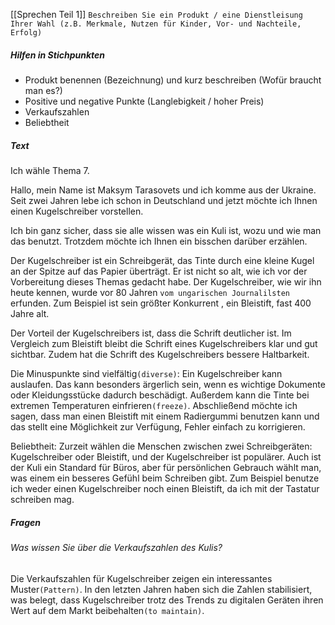 [[Sprechen Teil 1]]
`Beschreiben Sie ein Produkt / eine Dienstleisung Ihrer Wahl (z.B. Merkmale, Nutzen für Kinder, Vor- und Nachteile, Erfolg)`
##### Hilfen in Stichpunkten
- Produkt benennen (Bezeichnung) und kurz beschreiben (Wofür braucht man es?)
- Positive und negative Punkte (Langlebigkeit / hoher Preis)
- Verkaufszahlen
- Beliebtheit
##### Text
Ich wähle Thema 7.

Hallo, mein Name ist Maksym Tarasovets und ich komme aus der Ukraine. Seit zwei Jahren lebe ich schon in Deutschland und jetzt möchte ich Ihnen einen Kugelschreiber vorstellen.

Ich bin ganz sicher, dass sie alle wissen was ein Kuli ist, wozu und wie man das benutzt. Trotzdem möchte ich Ihnen ein bisschen darüber erzählen. 

Der Kugelschreiber ist ein Schreibgerät, das Tinte durch eine kleine Kugel an der Spitze auf das Papier überträgt. Er ist nicht so alt, wie ich vor der Vorbereitung dieses Themas gedacht habe. Der Kugelschreiber, wie wir ihn heute kennen, wurde vor 80 Jahren `vom ungarischen Journalilsten` erfunden. Zum Beispiel ist sein größter Konkurrent , ein Bleistift, fast 400 Jahre alt. 

Der Vorteil der Kugelschreibers ist, dass die Schrift deutlicher ist. Im Vergleich zum Bleistift bleibt die Schrift eines Kugelschreibers klar und gut sichtbar. Zudem hat die Schrift des Kugelschreibers bessere Haltbarkeit.

Die Minuspunkte sind vielfältig`(diverse)`: Ein Kugelschreiber kann auslaufen. Das kann besonders ärgerlich sein, wenn es wichtige Dokumente oder Kleidungsstücke dadurch beschädigt. Außerdem kann die Tinte bei extremen Temperaturen einfrieren`(freeze)`. Abschließend möchte ich sagen, dass man einen Bleistift mit einem Radiergummi benutzen kann und das stellt eine Möglichkeit zur Verfügung, Fehler einfach zu korrigieren.

Beliebtheit: Zurzeit wählen die Menschen zwischen zwei Schreibgeräten: Kugelschreiber oder Bleistift, und der Kugelschreiber ist populärer. Auch ist der Kuli ein Standard für Büros, aber für persönlichen Gebrauch wählt man, was einem ein besseres Gefühl beim Schreiben gibt. Zum Beispiel benutze ich weder einen Kugelschreiber noch einen Bleistift, da ich mit der Tastatur schreiben mag.

##### Fragen
###### Was wissen Sie über die Verkaufszahlen des Kulis?
Die Verkaufszahlen für Kugelschreiber zeigen ein interessantes Muster`(Pattern)`. In den letzten Jahren haben sich die Zahlen stabilisiert, was belegt, dass Kugelschreiber trotz des Trends zu digitalen Geräten ihren Wert auf dem Markt beibehalten`(to maintain)`.